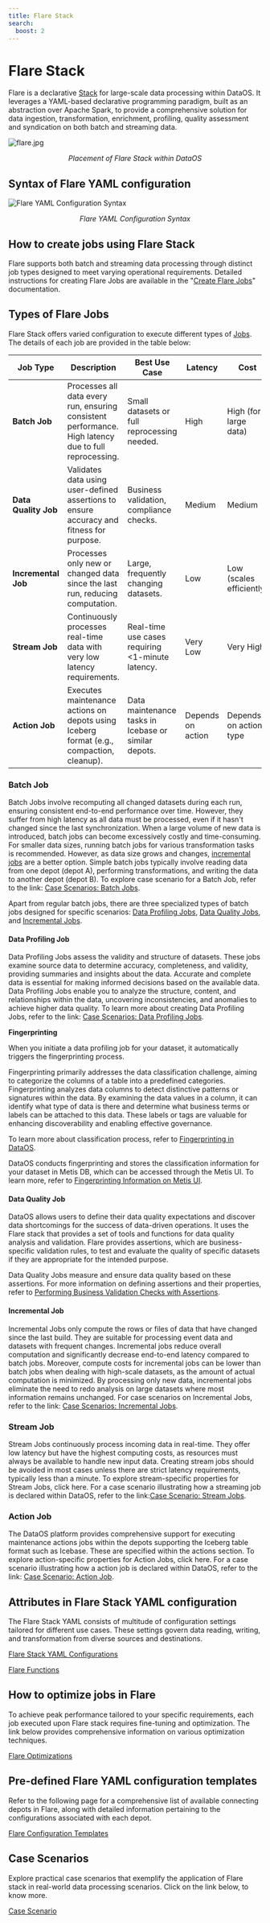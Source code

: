 ```yaml
---
title: Flare Stack
search:
  boost: 2
---
```


# Flare Stack

Flare is a declarative [Stack](/resources/stacks/) for large-scale data processing within DataOS. It leverages a YAML-based declarative programming paradigm, built as an abstraction over Apache Spark, to provide a comprehensive solution for data ingestion, transformation, enrichment, profiling, quality assessment and syndication on both batch and streaming data.


![flare.jpg](/resources/stacks/flare/flare_overview.png)

<center><i>Placement of Flare Stack within DataOS</i>
</center>

## Syntax of Flare YAML configuration

![Flare YAML Configuration Syntax](/resources/stacks/flare/flare_syntax.png)
<center><i>Flare YAML Configuration Syntax</i></center>

## How to create jobs using Flare Stack

Flare supports both batch and streaming data processing through distinct job types designed to meet varying operational requirements. Detailed instructions for creating Flare Jobs are available in the "[Create Flare Jobs](/resources/stacks/flare/creating_flare_jobs/)" documentation.


## Types of Flare Jobs

Flare Stack offers varied configuration to execute different types of [Jobs](/resources/workflow/#configure-the-job-specific-section). The details of each job are provided in the table below:


| **Job Type**       | **Description**                                                                                                                                     | **Best Use Case**                                                                 | **Latency**         | **Cost**               |
|--------------------|-----------------------------------------------------------------------------------------------------------------------------------------------------|------------------------------------------------------------------------------------|----------------------|------------------------|
| **Batch Job**      | Processes all data every run, ensuring consistent performance. High latency due to full reprocessing.                                               | Small datasets or full reprocessing needed.                                        | High                 | High (for large data)   |
| **Data Quality Job** | Validates data using user-defined assertions to ensure accuracy and fitness for purpose.                                                          | Business validation, compliance checks.                                            | Medium               | Medium                  |
| **Incremental Job**| Processes only new or changed data since the last run, reducing computation.                                                                       | Large, frequently changing datasets.                                               | Low                  | Low (scales efficiently) |
| **Stream Job**     | Continuously processes real-time data with very low latency requirements.                                                                          | Real-time use cases requiring <1-minute latency.                                   | Very Low             | Very High               |
| **Action Job**     | Executes maintenance actions on depots using Iceberg format (e.g., compaction, cleanup).                                                           | Data maintenance tasks in Icebase or similar depots.                              | Depends on action     | Depends on action type  |



### **Batch Job**

Batch Jobs involve recomputing all changed datasets during each run, ensuring consistent end-to-end performance over time. However, they suffer from high latency as all data must be processed, even if it hasn't changed since the last synchronization. When a large volume of new data is introduced, batch jobs can become excessively costly and time-consuming. For smaller data sizes, running batch jobs for various transformation tasks is recommended. However, as data size grows and changes, [incremental jobs](#incremental-job) are a better option. Simple batch jobs typically involve reading data from one depot (depot A), performing transformations, and writing the data to another depot (depot B). To explore case scenario for a Batch Job, refer to the link: [Case Scenarios: Batch Jobs](/resources/stacks/flare/case_scenario/#batch-jobs).

Apart from regular batch jobs, there are three specialized types of batch jobs designed for specific scenarios: [Data Profiling Jobs](#data-profiling-job), [Data Quality Jobs](#data-quality-job), and [Incremental Jobs](#incremental-job).

#### **Data Profiling Job**

Data Profiling Jobs assess the validity and structure of datasets. These jobs examine source data to determine accuracy, completeness, and validity, providing summaries and insights about the data. Accurate and complete data is essential for making informed decisions based on the available data. Data Profiling Jobs enable you to analyze the structure, content, and relationships within the data, uncovering inconsistencies, and anomalies to achieve higher data quality.
To learn more about creating Data Profiling Jobs, refer to the link: [Case Scenarios: Data Profiling Jobs](/resources/stacks/flare/case_scenario/#data-profiling-job).

**Fingerprinting**

When you initiate a data profiling job for your dataset, it automatically triggers the fingerprinting process.

Fingerprinting primarily addresses the data classification challenge, aiming to categorize the columns of a table into a predefined categories. Fingerprinting analyzes data columns to detect distinctive patterns or signatures within the data. By examining the data values in a column, it can identify what type of data is there and determine what business terms or labels can be attached to this data. These labels or tags are valuable for enhancing discoverability and enabling effective governance.

To learn more about classification process, refer to [Fingerprinting in DataOS](/resources/stacks/flare/case_scenario/fingerprinting/).

DataOS conducts fingerprinting and stores the classification information for your dataset in Metis DB, which can be accessed through the Metis UI. To learn more, refer to [Fingerprinting Information on Metis UI](/interfaces/metis/navigating_metis_ui_how_to_guide/#how-to-get-fingerprinting-information).

#### **Data Quality Job**

DataOS allows users to define their data quality expectations and discover data shortcomings for the success of data-driven operations. It uses the Flare stack that provides a set of tools and functions for data quality analysis and validation. Flare provides assertions, which are business-specific validation rules, to test and evaluate the quality of specific datasets if they are appropriate for the intended purpose.

Data Quality Jobs measure and ensure data quality based on these assertions. For more information on defining assertions and their properties, refer to [Performing Business Validation Checks with Assertions](/resources/stacks/flare/assertions_case_scenario/).

#### **Incremental Job**

Incremental Jobs only compute the rows or files of data that have changed since the last build. They are suitable for processing event data and datasets with frequent changes. Incremental jobs reduce overall computation and significantly decrease end-to-end latency compared to batch jobs. Moreover, compute costs for incremental jobs can be lower than batch jobs when dealing with high-scale datasets, as the amount of actual computation is minimized. By processing only new data, incremental jobs eliminate the need to redo analysis on large datasets where most information remains unchanged. For case scenarios on Incremental Jobs, refer to the link: [Case Scenarios: Incremental Jobs](/resources/stacks/flare/case_scenario/#incremental-jobs).

### **Stream Job**

Stream Jobs continuously process incoming data in real-time. They offer low latency but have the highest computing costs, as resources must always be available to handle new input data. Creating stream jobs should be avoided in most cases unless there are strict latency requirements, typically less than a minute. To explore stream-specific properties for Stream Jobs, click here. For a case scenario illustrating how a streaming job is declared within DataOS, refer to the link:[Case Scenario: Stream Jobs](/resources/stacks/flare/case_scenario/#stream-jobs).

### **Action Job**

The DataOS platform provides comprehensive support for executing maintenance actions jobs within the depots supporting the Iceberg table format such as Icebase. These are specified within the actions section. To explore action-specific properties for Action Jobs, click here. For a case scenario illustrating how a action job is declared within DataOS, refer to the link: [Case Scenario: Action Job](/resources/stacks/flare/case_scenario/#flare-actions).

<!-- | Flare Job Type  | Description                                                                                                            |
|-----------------|------------------------------------------------------------------------------------------------------------------------|
| [Batch Job](/resources/stacks/flare/job_types#batch-job)       | Recomputes all changed datasets on each run, providing consistent performance. Has high latency and is suitable for smaller data sizes.                                              |
| [Data Profiling Job](/resources/stacks/flare/job_types#data-profiling-job) | Assesses data quality and structure, examining source data for accuracy, completeness, and validity.                    |
| [Data Quality Job](/resources/stacks/flare/job_types#data-quality-job) | Evaluates data quality based on business-specific validation rules (assertions).                                                      |
| [Incremental Job](/resources/stacks/flare/job_types#incremental-job) | Computes only the changed rows or files of data since the last build, reducing overall computation and latency.        |
| [Stream Job](/resources/stacks/flare/job_types#stream-job)      | Processes new data continuously with low latency, but incurs high computing costs and requires constant resource availability. |
| [Action Job](/resources/stacks/flare/job_types#action-job)      | Performs maintenance actions on data stored in Iceberg format in any depot (including Icebase) |  -->

<!-- Further information regarding Flare Jobs can be accessed [here](/resources/stacks/flare/job_types) -->



## Attributes in Flare Stack YAML configuration

The Flare Stack YAML consists of multitude of configuration settings tailored for different use cases. These settings govern data reading, writing, and transformation from diverse sources and destinations. 

[Flare Stack YAML Configurations](/resources/stacks/flare/configurations/)

[Flare Functions](/resources/stacks/flare/functions/list/)

<!-- ## How to test Flare Jobs

Before deploying your logic into production, thorough testing is crucial. Flare Standalone provides a powerful and reliable testing interface, allowing you to test your Flare Jobs locally on your system. It helps identify and address potential issues before deployment. Further information regarding Flare Standalone can be accessed by clicking the link below.

[Flare Standalone](/resources/stacks/flare/standalone/) -->

## How to optimize jobs in Flare

To achieve peak performance tailored to your specific requirements, each job executed upon Flare stack requires fine-tuning and optimization. The link below provides comprehensive information on various optimization techniques.

[Flare Optimizations](/resources/stacks/flare/optimizations/)

## Pre-defined Flare YAML configuration templates

Refer to the following page for a comprehensive list of available connecting depots in Flare, along with detailed information pertaining to the configurations associated with each depot. 

[Flare Configuration Templates](/resources/stacks/flare/configuration_templates/)

## Case Scenarios

Explore practical case scenarios that exemplify the application of Flare stack in real-world data processing scenarios. Click on the link below, to know more.

[Case Scenario](/resources/stacks/flare/case_scenario/)